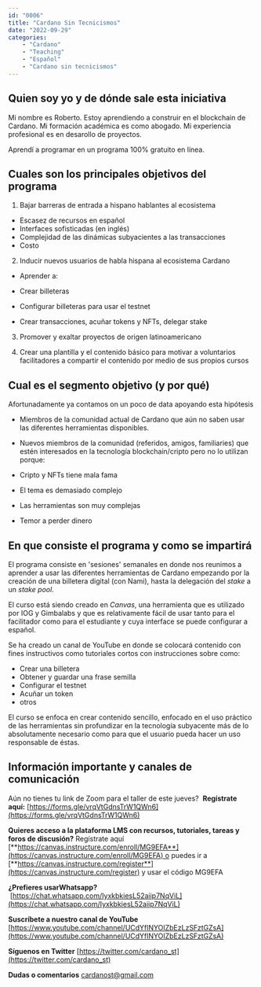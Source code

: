 ```yaml
---
id: "0006"
title: "Cardano Sin Tecnicismos"
date: "2022-09-29"
categories: 
    - "Cardano"
    - "Teaching"
    - "Español"
    - "Cardano sin tecnicismos"
---
```


## Quien soy yo y de dónde sale esta iniciativa

Mi nombre es Roberto. Estoy aprendiendo a construir en el blockchain de Cardano. Mi formación académica es como abogado. Mi experiencia profesional es en desarollo de proyectos.

Aprendí a programar en un programa 100% gratuito en línea.

## Cuales son los principales objetivos del programa

1. Bajar barreras de entrada a hispano hablantes al ecosistema

- Escasez de recursos en español
- Interfaces sofisticadas (en inglés)
- Complejidad de las dinámicas subyacientes a las transacciones
- Costo

2. Inducir nuevos usuarios de habla hispana al ecosistema Cardano

- Aprender a:

- Crear billeteras
- Configurar billeteras para usar el testnet
- Crear transacciones, acuñar tokens y NFTs, delegar stake

3. Promover y exaltar proyectos de origen latinoamericano

4. Crear una plantilla y el contenido básico para motivar a voluntarios facilitadores a compartir el contenido por medio de sus propios cursos

## Cual es el segmento objetivo (y por qué)

Afortunadamente ya contamos on un poco de data apoyando esta hipótesis

- Miembros de la comunidad actual de Cardano que aún no saben usar las diferentes herramientas disponibles.

- Nuevos miembros de la comunidad (referidos, amigos, familiaries) que estén interesados en la tecnología blockchain/cripto pero no lo utilizan porque:
  
- Cripto y NFTs tiene mala fama
- El tema es demasiado complejo
- Las herramientas son muy complejas
- Temor a perder dinero

## En que consiste el programa y como se impartirá

El programa consiste en 'sesiones' semanales en donde nos reunimos a aprender a usar las diferentes herramientas de Cardano empezando por la creación de una billetera digital (con Nami), hasta la delegación del *stake* a un *stake pool*.

El curso está siendo creado en *Canvas*, una herramienta que es utilizado por IOG y Gimbalabs y que es relativamente fácil de usar tanto para el facilitador como para el estudiante y cuya interface se puede configurar a español.

Se ha creado un canal de YouTube en donde se colocará contenido con fines instructivos como tutoriales cortos con instrucciones sobre como:

- Crear una billetera
- Obtener y guardar una frase semilla
- Configurar el testnet
- Acuñar un token
- otros

El curso se enfoca en crear contenido sencillo, enfocado en el uso práctico de las herramientas sin profundizar en la tecnología subyacente más de lo absolutamente necesario como para que el usuario pueda hacer un uso responsable de éstas.

## Información importante y canales de comunicación

Aún no tienes tu link de Zoom para el taller de este jueves? 
**Regístrate aquí:** [https://forms.gle/vrqVtGdnsTrW1QWn6](https://forms.gle/vrqVtGdnsTrW1QWn6)

**Quieres acceso a la plataforma LMS con recursos, tutoriales, tareas y foros de discusión?**
Regístrate aquí [**https://canvas.instructure.com/enroll/MG9EFA**](https://canvas.instructure.com/enroll/MG9EFA) o puedes ir a [**https://canvas.instructure.com/register**](https://canvas.instructure.com/register) y usar el código MG9EFA

**¿Prefieres usarWhatsapp?**
 [https://chat.whatsapp.com/IyxkbkiesL52aiip7NqViL](https://chat.whatsapp.com/IyxkbkiesL52aiip7NqViL)

**Suscríbete a nuestro canal de YouTube** 
[https://www.youtube.com/channel/UCdYflNYOIZbEzLzSFztGZsA](https://www.youtube.com/channel/UCdYflNYOIZbEzLzSFztGZsA)

**Síguenos en Twitter**
[https://twitter.com/cardano_st](https://twitter.com/cardano_st)

**Dudas o comentarios**
cardanost@gmail.com
